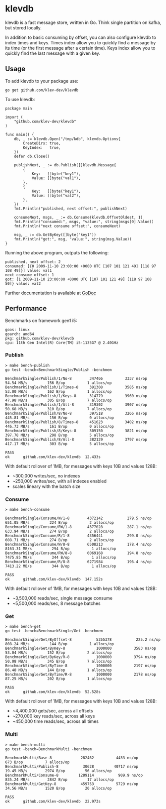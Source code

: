 # klevdb

klevdb is a fast message store, written in Go. Think single partition on kafka, but stored locally.

In addition to basic consuming by offset, you can also configure klevdb to index times and keys. Times index allow you to quickly find a message by its time (or the first message after a certain time). Keys index allow you to quickly find the last message with a given key.

## Usage

To add klevdb to your package use:

```
go get github.com/klev-dev/klevdb
```

To use klevdb:

```
package main

import (
    "github.com/klev-dev/klevdb"
)

func main() {
	db, _ := klevdb.Open("/tmp/kdb", klevdb.Options{
		CreateDirs: true,
		KeyIndex:   true,
	})
	defer db.Close()

	publishNext, _ := db.Publish([]klevdb.Message{
		{
			Key:   []byte("key1"),
			Value: []byte("val1"),
		},
		{
			Key:   []byte("key1"),
			Value: []byte("val2"),
		},
	})
	fmt.Println("published, next offset:", publishNext)

	consumeNext, msgs, _ := db.Consume(klevdb.OffsetOldest, 1)
	fmt.Println("consumed:", msgs, "value:", string(msgs[0].Value))
	fmt.Println("next consume offset:", consumeNext)

	msg, _ := db.GetByKey([]byte("key1"))
	fmt.Println("got:", msg, "value:", string(msg.Value))
}
```

Running the above program, outputs the following:
```
published, next offset: 2
consumed: [{0 2009-11-10 23:00:00 +0000 UTC [107 101 121 49] [118 97 108 49]}] value: val1
next consume offset: 1
got: {1 2009-11-10 23:00:00 +0000 UTC [107 101 121 49] [118 97 108 50]} value: val2
```

Further documentation is available at [GoDoc](https://pkg.go.dev/github.com/klev-dev/klevdb)

## Performance

Benchmarks on framework gen1 i5:
```
goos: linux
goarch: amd64
pkg: github.com/klev-dev/klevdb
cpu: 11th Gen Intel(R) Core(TM) i5-1135G7 @ 2.40GHz
```

### Publish
```
≻ make bench-publish 
go test -bench=BenchmarkSingle/Publish -benchmem

BenchmarkSingle/Publish/1/No-8    	  347466	      3337 ns/op	  54.54 MB/s	     156 B/op	       1 allocs/op
BenchmarkSingle/Publish/1/Times-8 	  391308	      3585 ns/op	  53.00 MB/s	     162 B/op	       1 allocs/op
BenchmarkSingle/Publish/1/Keys-8  	  314779	      3960 ns/op	  47.98 MB/s	     305 B/op	       7 allocs/op
BenchmarkSingle/Publish/1/All-8   	  319302	      3907 ns/op	  50.68 MB/s	     310 B/op	       7 allocs/op
BenchmarkSingle/Publish/8/No-8    	  397518	      3266 ns/op	 445.81 MB/s	     156 B/op	       0 allocs/op
BenchmarkSingle/Publish/8/Times-8 	  451623	      3402 ns/op	 446.73 MB/s	     161 B/op	       0 allocs/op
BenchmarkSingle/Publish/8/Keys-8  	  309150	      3821 ns/op	 397.78 MB/s	     298 B/op	       5 allocs/op
BenchmarkSingle/Publish/8/All-8   	  382129	      3797 ns/op	 417.17 MB/s	     303 B/op	       5 allocs/op

PASS
ok  	github.com/klev-dev/klevdb	12.433s
```
With default rollover of 1MB, for messages with keys 10B and values 128B:
 * ~300,000 writes/sec, no indexes
 * ~250,000 writes/sec, with all indexes enabled
 * scales lineary with the batch size

### Consume
```
≻ make bench-consume 

BenchmarkSingle/Consume/W/1-8     	 4372142	       279.5 ns/op	 651.05 MB/s	     224 B/op	       2 allocs/op
BenchmarkSingle/Consume/RW/1-8    	 4377028	       287.1 ns/op	 633.94 MB/s	     274 B/op	       2 allocs/op
BenchmarkSingle/Consume/R/1-8     	 4356441	       299.0 ns/op	 608.71 MB/s	     274 B/op	       2 allocs/op
BenchmarkSingle/Consume/W/8-8     	 6508213	       178.4 ns/op	8163.31 MB/s	     294 B/op	       1 allocs/op
BenchmarkSingle/Consume/RW/8-8    	 6069168	       194.8 ns/op	7475.85 MB/s	     344 B/op	       1 allocs/op
BenchmarkSingle/Consume/R/8-8     	 6271984	       196.4 ns/op	7413.22 MB/s	     344 B/op	       1 allocs/op

PASS
ok  	github.com/klev-dev/klevdb	147.152s
```
With default rollover of 1MB, for messages with keys 10B and values 128B:
 * ~3,500,000 reads/sec, single message consume
 * ~5,500,000 reads/sec, 8 message batches

### Get
```
≻ make bench-get
go test -bench=BenchmarkSingle/Get -benchmem

BenchmarkSingle/Get/ByOffset-8         	 5355378	       225.2 ns/op	 808.24 MB/s	     144 B/op	       1 allocs/op
BenchmarkSingle/Get/ByKey-8            	 1000000	      3583 ns/op	  53.04 MB/s	     152 B/op	       2 allocs/op
BenchmarkSingle/Get/ByKey/R-8          	 1000000	      3794 ns/op	  50.08 MB/s	     345 B/op	       7 allocs/op
BenchmarkSingle/Get/ByTime-8           	 1000000	      2197 ns/op	  86.48 MB/s	     144 B/op	       1 allocs/op
BenchmarkSingle/Get/ByTime/R-8         	 1000000	      2178 ns/op	  87.25 MB/s	     202 B/op	       1 allocs/op

PASS
ok  	github.com/klev-dev/klevdb	52.528s
```
With default rollover of 1MB, for messages with keys 10B and values 128B:
 * ~4,400,000 gets/sec, across all offsets
 * ~270,000 key reads/sec, across all keys
 * ~450,000 time reads/sec, across all times

### Multi
```
≻ make bench-multi
go test -bench=BenchmarkMulti -benchmem

BenchmarkMulti/Base-8         	  282462	      4433 ns/op	     673 B/op	       7 allocs/op
BenchmarkMulti/Publish-8      	   30628	     40717 ns/op	  19.45 MB/s	    2974 B/op	      56 allocs/op
BenchmarkMulti/Consume-8      	 1289114	       909.9 ns/op	 835.24 MB/s	    2842 B/op	      17 allocs/op
BenchmarkMulti/GetKey-8       	  459753	      5729 ns/op	  34.56 MB/s	    1520 B/op	      20 allocs/op

PASS
ok  	github.com/klev-dev/klevdb	22.973s
```
